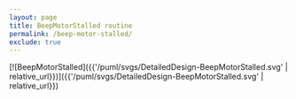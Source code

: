 ```yaml
---
layout: page
title: BeepMotorStalled routine
permalink: /beep-motor-stalled/
exclude: true
---
```


[![BeepMotorStalled]({{'/puml/svgs/DetailedDesign-BeepMotorStalled.svg' | relative_url}})]({{'/puml/svgs/DetailedDesign-BeepMotorStalled.svg' | relative_url}})
